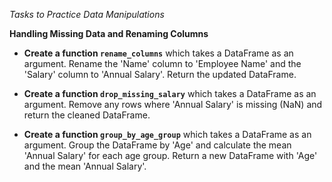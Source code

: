 
*Tasks to Practice Data Manipulations*

**Handling Missing Data and Renaming Columns**
   - **Create a function `rename_columns`** which takes a DataFrame as an argument. Rename the 'Name' column to 'Employee Name' and the 'Salary' column to 'Annual Salary'. Return the updated DataFrame.

   - **Create a function `drop_missing_salary`** which takes a DataFrame as an argument. Remove any rows where 'Annual Salary' is missing (NaN) and return the cleaned DataFrame.

   - **Create a function `group_by_age_group`** which takes a DataFrame as an argument. Group the DataFrame by 'Age' and calculate the mean 'Annual Salary' for each age group. Return a new DataFrame with 'Age' and the mean 'Annual Salary'.
